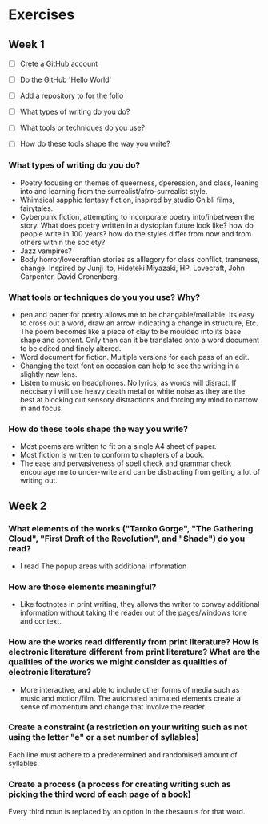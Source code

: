 # Exercises

## Week 1

- [ ] Crete a GitHub account
- [ ] Do the GitHub 'Hello World'
- [ ] Add a repository to for the folio
- [ ] What types of writing do you do?
- [ ] What tools or techniques do you use?
- [ ] How do these tools shape the way you write?


### What types of writing do you do?

- Poetry focusing on themes of queerness, dperession, and class, leaning into and learning from the surrealist/afro-surrealist style.
- Whimsical sapphic fantasy fiction, inspired by studio Ghibli films, fairytales.
- Cyberpunk fiction, attempting to incorporate poetry into/inbetween the story. What does poetry written in a dystopian future look like? how do people write in 100 years? how do the styles differ from now and from others within the society?
- Jazz vampires?
- Body horror/lovecraftian stories as alllegory for class conflict, transness, change. Inspired by Junji Ito, Hideteki Miyazaki, HP. Lovecraft, John Carpenter, David Cronenberg.
 
 
### What tools or techniques do you you use? Why?

- pen and paper for poetry allows me to be changable/malliable. Its easy to cross out a word, draw an arrow indicating a change in structure, Etc. The poem becomes like a piece of clay to be moulded into its base shape and content. Only then can it be translated onto a word document to be edited and finely altered.
- Word document for fiction. Multiple versions for each pass of an edit.
- Changing the text font on occasion can help to see the writing in a slightly new lens.
- Listen to music on headphones. No lyrics, as words will disract. If neccisary i will use heavy death metal or white noise as they are the best at blocking out sensory distractions and forcing my mind to narrow in and focus.


### How do these tools shape the way you write?

- Most poems are written to fit on a single A4 sheet of paper.
- Most fiction is written to conform to chapters of a book.
- The ease and pervasiveness of spell check and grammar check encourage me to under-write and can be distracting from getting a lot of writing out.


## Week 2


### What elements of the works ("Taroko Gorge", "The Gathering Cloud", "First Draft of the Revolution", and "Shade") do you read?

- I read The popup areas with additional information

### How are those elements meaningful?

- Like footnotes in print writing, they allows the writer to convey additional information without taking the reader out of the pages/windows tone and context.

### How are the works read differently from print literature? How is electronic literature different from print literature? What are the qualities of the works we might consider as qualities of electronic literature?

- More interactive, and able to include other forms of media such as music and motion/film. The automated animated elements create a sense of momentum and change that involve the reader.


### Create a constraint (a restriction on your writing such as not using the letter "e" or a set number of syllables)

Each line must adhere to a predetermined and randomised amount of syllables.

### Create a process (a process for creating writing such as picking the third word of each page of a book)

Every third noun is replaced by an option in the thesaurus for that word.
